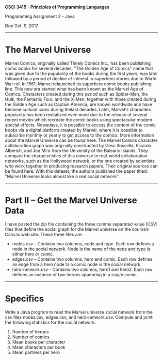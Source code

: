 **CSCI 3415 – Principles of Programming Languages**

Programming Assignment 2 – Java

Due Oct. 9, 2017 

-----------------
# The Marvel Universe

> 
Marvel Comics, originally called Timely Comics Inc., has been publishing comic books for several decades. "The Golden Age of Comics" name that was given due to the popularity of the books during the first years, was later followed by a period of decline of interest in superhero stories due to World War ref. In 1961, Marvel relaunched its superhero comic books publishing line. This new era started what has been known as the Marvel Age of Comics. Characters created during this period such as Spider-Man, the Hulk, the Fantastic Four, and the X-Men, together with those created during the Golden Age such as Captain America, are known worldwide and have become cultural icons during thelast decades. Later, Marvel's characters popularity has been revitalized even more due
to the release of several recent movies which recreate the comic books using
spectacular modern special effects. Nowadays, it is possible to access the content of the comic books via a digital platform created by Marvel, where it is possible to subscribe monthly or yearly to get access to the comics. More information about the Marvel Universe can be found here. The Marvel Comics character collaboration graph was originally constructed by Cesc Rosselló, Ricardo Alberich, and Joe Miro from the University of the Balearic Islands. They compare the characteristics of this universe to real-world collaboration networks, such
as the Hollywood network, or the one created by scientists who work together in
producing research papers. Their original sources can be found here. With this dataset, the authors published the paper titled: "Marvel Universe looks almost like a real social network".
>

-----------------


# Part II – Get the Marvel Universe Data
I have posted the zip file containing the three comma separated value (CSV) files that define the social graph for the Marvel universe on the course’s Canvas web site. These three files are:

 - nodes.csv – Contains two columns, node and type. Each row defines a
   node in the social network. Node is the name of the node and type is
   either hero or comic. 
 - edges.csv – Contains two columns, hero and
   comic. Each row defines an edge from a hero node to a comic node in
   the social network. 
 - hero-network.csv – Contains two columns, hero1
   and hero2. Each row defines an instance of two heroes appearing in a
   single comic.

-----------------

# Specifics
Write a Java program to read the Marvel universe social network from the csv files nodes.csv, edges.csv, and hero-network.csv. Compute and print the following statistics for the social network:

 1. Number of heroes
 2. Number of comics
 3. Mean books per character
 4. Mean characters per book
 5. Mean partners per hero
